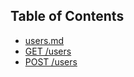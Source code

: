 ## Table of Contents
* [users.md](users.md)
 * [GET /users](users.md#get-users)
 * [POST /users](users.md#post-users)
